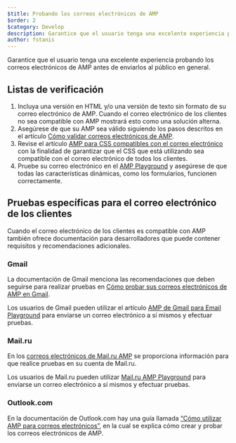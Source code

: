 ```yaml
---
$title: Probando los correos electrónicos de AMP
$order: 2
$category: Develop
description: Garantice que el usuario tenga una excelente experiencia probando los correos electrónicos de AMP antes de enviarlos al público en general.
author: fstanis
---
```


Garantice que el usuario tenga una excelente experiencia probando los correos electrónicos de AMP antes de enviarlos al público en general.

## Listas de verificación

1. Incluya una versión en HTML y/o una versión de texto sin formato de su correo electrónico de AMP. Cuando el correo electrónico de los clientes no sea compatible con AMP mostrará esto como una solución alterna.
2. Asegúrese de que su AMP sea válido siguiendo los pasos descritos en el artículo [Cómo validar correos electrónicos de AMP](/content/amp-dev/documentation/guides-and-tutorials/learn/validation-workflow/validate_emails.md).
3. Revise el artículo [AMP para CSS compatibles con el correo electrónico](/content/amp-dev/documentation/guides-and-tutorials/learn/email-spec/amp-email-css.md) con la finalidad de garantizar que el CSS que está utilizando sea compatible con el correo electrónico de todos los clientes.
4. Pruebe su correo electrónico en el [AMP Playground](https://playground.amp.dev/?runtime=amp4email) y asegúrese de que todas las características dinámicas, como los formularios, funcionen correctamente.

## Pruebas específicas para el correo electrónico de los clientes

Cuando el correo electrónico de los clientes es compatible con AMP también ofrece documentación para desarrolladores que puede contener requisitos y recomendaciones adicionales.

### Gmail

La documentación de Gmail menciona las recomendaciones que deben seguirse para realizar pruebas en [Cómo probar sus correos electrónicos de AMP en Gmail](https://developers.google.com/gmail/ampemail/testing-dynamic-email).

Los usuarios de Gmail pueden utilizar el artículo [AMP de Gmail para Email Playground](https://amp.gmail.dev/playground/) para enviarse un correo electrónico a sí mismos y efectuar pruebas.

### Mail.ru

En los [correos electrónicos de Mail.ru AMP](https://postmaster.mail.ru/amp) se proporciona información para que realice pruebas en su cuenta de Mail.ru.

Los usuarios de Mail.ru pueden utilizar [Mail.ru AMP Playground](https://postmaster.mail.ru/amp/playground.html) para enviarse un correo electrónico a sí mismos y efectuar pruebas.

### Outlook.com

En la documentación de Outlook.com hay una guía llamada [“Cómo utilizar AMP para correos electrónicos”](https://docs.microsoft.com/en-us/outlook/amphtml/get-started), en la cual se explica cómo crear y probar los correos electrónicos de AMP.
